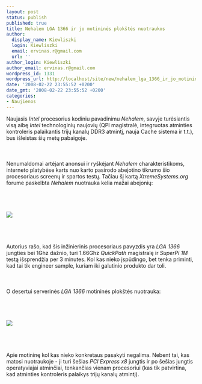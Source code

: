 ```yaml
---
layout: post
status: publish
published: true
title: Nehalem LGA 1366 ir jo motininės plokštės nuotraukos
author:
  display_name: Kiewliszki
  login: Kiewliszki
  email: ervinas.r@gmail.com
  url: ''
author_login: Kiewliszki
author_email: ervinas.r@gmail.com
wordpress_id: 1331
wordpress_url: http://localhost/site/new/nehalem_lga_1366_ir_jo_motinines_plokstes_nuotraukos/
date: '2008-02-22 23:55:52 +0200'
date_gmt: '2008-02-22 23:55:52 +0200'
categories:
- Naujienos
---
```

<p>Naujasis <i>Intel</i> procesorius kodiniu pavadinimu <i>Nehalem</i>, savyje turėsiantis visą aibę <i>Intel</i> technologinių naujovių (QPI magistralė, integruotas atminties kontroleris palaikantis trijų kanalų DDR3 atmintį, nauja Cache sistema ir t.t.), bus išleistas šių metų pabaigoje.<br />
<br><br />
<br>Nenumaldomai artėjant anonsui ir ryškėjant <i>Nehalem</i> charakteristikoms, interneto platybėse karts nuo karto pasirodo abejotino tikrumo šio procesoriaus screenų ir spartos testų. Tačiau šį kartą <i>XtremeSystems.org</i> forume paskelbta <i>Nehalem</i> nuotrauka kelia mažai abejonių:<br />
<br><br />
<br><br><img src="http://www.overclockers.ru/images/news/2008/02/22/nehalem_01.jpg"><br><br />
<br><br />
<br>Autorius rašo, kad šis inžinierinis procesoriaus pavyzdis yra <i>LGA 1366</i> jungties bei 1Ghz dažnio, turi 1.66Ghz <i>QuickPath</i> magistralę ir <i>SuperPi 1M</i> testą išsprendžia per 3 minutes. Kol kas nieko įspūdingo, bet tenka priminti, kad tai tik engineer sample, kuriam iki galutinio produkto dar toli.<br />
<br><br />
<br>O desertui serverinės <i>LGA 1366</i> motininės plokštės nuotrauka:<br />
<br><br />
<br> <br><img src="http://www.overclockers.ru/images/news/2008/02/22/nehalem_02.jpg"><br><br />
<br><br />
<br>Apie motininę kol kas nieko konkretaus pasakyti negalima. Nebent tai, kas matosi nuotraukoje - ji turi šešias <i>PCI Express x8</i> jungtis ir po šešias jungtis operatyviajai atminčiai, tenkančias vienam procesoriui (kas tik patvirtina, kad atminties kontroleris palaikys trijų kanalų atmintį). </p>
